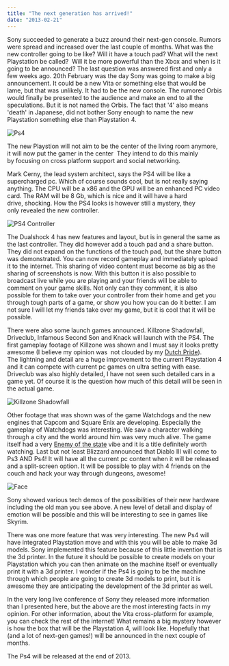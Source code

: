 ```yaml
---
title: "The next generation has arrived!"
date: "2013-02-21"
---
```


Sony succeeded to generate a buzz around their next-gen console. Rumors were spread and increased over the last couple of months. What was the new controller going to be like? Will it have a touch pad? What will the next Playstation be called?  Will it be more powerful than the Xbox and when is it going to be announced? The last question was answered first and only a few weeks ago. 20th February was the day Sony was going to make a big announcement. It could be a new Vita or something else that would be lame, but that was unlikely. It had to be the new console. The rumored Orbis would finally be presented to the audience and make an end to all the speculations. But it is not named the Orbis. The fact that '4' also means 'death' in Japanese, did not bother Sony enough to name the new Playstation something else than Playstation 4.

![Ps4](images/Ps4-1024x494.jpg)

The new Playstion will not aim to be the center of the living room anymore, it will now put the gamer in the center  They intend to do this mainly by focusing on cross platform support and social networking.

Mark Cerny, the lead system architect, says the PS4 will be like a supercharged pc. Which of course sounds cool, but is not really saying anything. The CPU will be a x86 and the GPU will be an enhanced PC video card. The RAM will be 8 Gb, which is nice and it will have a hard drive, shocking. How the PS4 looks is however still a mystery, they only revealed the new controller.

![PS4 Controller](images/8493772478_5d0aaf9390_b_15010_640screen.jpg)

The Dualshock 4 has new features and layout, but is in general the same as the last controller. They did however add a touch pad and a share button. They did not expand on the functions of the touch pad, but the share button was demonstrated. You can now record gameplay and immediately upload it to the internet. This sharing of video content must become as big as the sharing of screenshots is now. With this button it is also possible to broadcast live while you are playing and your friends will be able to comment on your game skills. Not only can they comment, it is also possible for them to take over your controller from their home and get you through tough parts of a game, or show you how you can do it better. I am not sure I will let my friends take over my game, but it is cool that it will be possible.

There were also some launch games announced. Killzone Shadowfall, Driveclub, Infamous Second Son and Knack will launch with the PS4. The first gameplay footage of Killzone was shown and I must say it looks pretty awesome (I believe my opinion was  not clouded by my [Dutch Pride](http://en.wikipedia.org/wiki/Guerrilla_Games)). The lightning and detail are a huge improvement to the current Playstation 4 and it can compete with current pc games on ultra setting with ease. Driveclub was also highly detailed, I have not seen such detailed cars in a game yet. Of course it is the question how much of this detail will be seen in the actual game.

![Killzone Shadowfall](images/Killzone-Shadowfall.jpg)

Other footage that was shown was of the game Watchdogs and the new engines that Capcom and Square Enix are developing. Especially the gameplay of Watchdogs was interesting. We saw a character walking through a city and the world around him was very much alive. The game itself had a very [Enemy of the state](http://www.youtube.com/watch?v=9dvvLzNC3hE) vibe and it is a title definitely worth watching. Last but not least Blizzard announced that Diablo III will come to Ps3 AND Ps4! It will have all the current pc content when it will be released and a split-screen option. It will be possible to play with 4 friends on the couch and hack your way through dungeons, awesome!

![Face](images/Face.jpg)

Sony showed various tech demos of the possibilities of their new hardware including the old man you see above. A new level of detail and display of emotion will be possible and this will be interesting to see in games like Skyrim.

There was one more feature that was very interesting. The new Ps4 will have integrated Playstation move and with this you will be able to make 3d models. Sony implemented this feature because of this little invention that is the 3d printer. In the future it should be possible to create models on your Playstation which you can then animate on the machine itself or eventually print it with a 3d printer. I wonder if the Ps4 is going to be the machine through which people are going to create 3d models to print, but it is awesome they are anticipating the development of the 3d printer as well.

In the very long live conference of Sony they released more information than I presented here, but the above are the most interesting facts in my opinion. For other information, about the Vita cross-platform for example, you can check the rest of the internet! What remains a big mystery however is how the box that will be the Playstation 4, will look like. Hopefully that (and a lot of next-gen games!) will be announced in the next couple of months.

The Ps4 will be released at the end of 2013.
